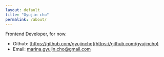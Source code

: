 ```yaml
---
layout: default
title: "Gyujin cho"
permalink: /about/
---
```


Frontend Developer, for now.<br>
- Github: [https://github.com/gyujincho](https://github.com/gyujincho)<br>
- Email: marina.gyujin.cho@gmail.com
